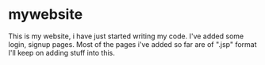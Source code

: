 # mywebsite
This is my website, i have just started writing my code.
I've added some login, signup pages.
Most of the pages i've added so far are of ".jsp" format
I'll keep on adding stuff into this.
